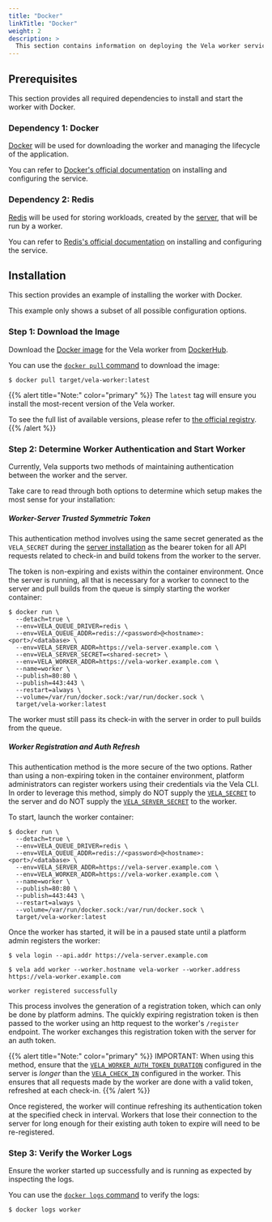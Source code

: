 ```yaml
---
title: "Docker"
linkTitle: "Docker"
weight: 2
description: >
  This section contains information on deploying the Vela worker service with Docker.
---
```


## Prerequisites

This section provides all required dependencies to install and start the worker with Docker.

### Dependency 1: Docker

[Docker](https://docs.docker.com/) will be used for downloading the worker and managing the lifecycle of the application.

You can refer to [Docker's official documentation](https://docs.docker.com/get-docker/) on installing and configuring the service.

### Dependency 2: Redis

[Redis](https://redis.io/) will be used for storing workloads, created by the [server](/docs/installation/server/), that will be run by a worker.

You can refer to [Redis's official documentation](https://redis.io/topics/quickstart/) on installing and configuring the service.

## Installation

This section provides an example of installing the worker with Docker.

This example only shows a subset of all possible configuration options.

### Step 1: Download the Image

Download the [Docker image](https://docs.docker.com/get-started/overview/#images) for the Vela worker from [DockerHub](https://hub.docker.com/).

You can use the [`docker pull` command](https://docs.docker.com/engine/reference/commandline/pull/) to download the image:

```shell
$ docker pull target/vela-worker:latest
```

{{% alert title="Note:" color="primary" %}}
The `latest` tag will ensure you install the most-recent version of the Vela worker.

To see the full list of available versions, please refer to [the official registry](https://hub.docker.com/r/target/vela-worker).
{{% /alert %}}

### Step 2: Determine Worker Authentication and Start Worker

Currently, Vela supports two methods of maintaining authentication between the worker and the server. 

Take care to read through both options to determine which setup makes the most sense for your installation:

##### Worker-Server Trusted Symmetric Token

This authentication method involves using the same secret generated as the `VELA_SECRET` during the [server installation](/docs/installation/server/docker/#step-3-create-a-shared-secret)
as the bearer token for all API requests related to check-in and build tokens from the worker to the server.

The token is non-expiring and exists within the container environment. Once the server is running, all that is necessary for a worker to connect to the server and pull builds from the queue
is simply starting the worker container:

```shell
$ docker run \
  --detach=true \
  --env=VELA_QUEUE_DRIVER=redis \
  --env=VELA_QUEUE_ADDR=redis://<password>@<hostname>:<port>/<database> \
  --env=VELA_SERVER_ADDR=https://vela-server.example.com \
  --env=VELA_SERVER_SECRET=<shared-secret> \
  --env=VELA_WORKER_ADDR=https://vela-worker.example.com \
  --name=worker \
  --publish=80:80 \
  --publish=443:443 \
  --restart=always \
  --volume=/var/run/docker.sock:/var/run/docker.sock \
  target/vela-worker:latest
```

The worker must still pass its check-in with the server in order to pull builds from the queue.

##### Worker Registration and Auth Refresh

This authentication method is the more secure of the two options. Rather than using a non-expiring token in the container environment, platform administrators can register workers
using their credentials via the Vela CLI. In order to leverage this method, simply do NOT supply the [`VELA_SECRET`](/docs/installation/server/reference/#vela_secret) to the server and
do NOT supply the [`VELA_SERVER_SECRET`](/docs/installation/worker/reference/#vela_server_secret) to the worker. 

To start, launch the worker container:

```shell
$ docker run \
  --detach=true \
  --env=VELA_QUEUE_DRIVER=redis \
  --env=VELA_QUEUE_ADDR=redis://<password>@<hostname>:<port>/<database> \
  --env=VELA_SERVER_ADDR=https://vela-server.example.com \
  --env=VELA_WORKER_ADDR=https://vela-worker.example.com \
  --name=worker \
  --publish=80:80 \
  --publish=443:443 \
  --restart=always \
  --volume=/var/run/docker.sock:/var/run/docker.sock \
  target/vela-worker:latest
```

Once the worker has started, it will be in a paused state until a platform admin registers the worker:

```shell
$ vela login --api.addr https://vela-server.example.com

$ vela add worker --worker.hostname vela-worker --worker.address https://vela-worker.example.com

worker registered successfully
```

This process involves the generation of a registration token, which can only be done by platform admins. The quickly expiring registration token is then passed to the worker using an http 
request to the worker's `/register` endpoint. The worker exchanges this registration token with the server for an auth token. 

{{% alert title="Note:" color="primary" %}}
IMPORTANT: When using this method, ensure that the [`VELA_WORKER_AUTH_TOKEN_DURATION`](/docs/installation/server/reference/#vela_worker_auth_token_duration) configured in the server is _longer_ than the
[`VELA_CHECK_IN`](/docs/installation/worker/reference/#vela_check_in) configured in the worker. This ensures that all requests made by the worker are done with a valid token, refreshed at each check-in.
{{% /alert %}}

Once registered, the worker will continue refreshing its authentication token at the specified check in interval. Workers that lose their connection to the server for long enough for their existing auth
token to expire will need to be re-registered.

### Step 3: Verify the Worker Logs

Ensure the worker started up successfully and is running as expected by inspecting the logs.

You can use the [`docker logs` command](https://docs.docker.com/engine/reference/commandline/logs/) to verify the logs:

```shell
$ docker logs worker
```
